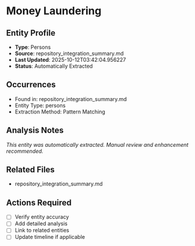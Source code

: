 # Money Laundering

## Entity Profile
- **Type**: Persons
- **Source**: repository_integration_summary.md
- **Last Updated**: 2025-10-12T03:42:04.956227
- **Status**: Automatically Extracted

## Occurrences
- Found in: repository_integration_summary.md
- Entity Type: persons
- Extraction Method: Pattern Matching

## Analysis Notes
*This entity was automatically extracted. Manual review and enhancement recommended.*

## Related Files
- repository_integration_summary.md

## Actions Required
- [ ] Verify entity accuracy
- [ ] Add detailed analysis
- [ ] Link to related entities
- [ ] Update timeline if applicable
